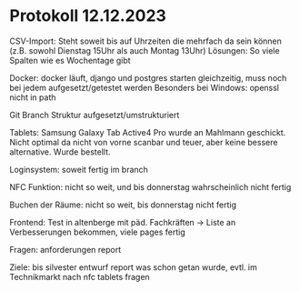 # Protokoll 12.12.2023

CSV-Import: Steht soweit bis auf Uhrzeiten die mehrfach da sein können (z.B. sowohl Dienstag 15Uhr als auch Montag 13Uhr) 
Lösungen: So viele Spalten wie es Wochentage gibt

Docker: docker läuft, django und postgres starten gleichzeitig, muss noch bei jedem aufgesetzt/getestet werden 
Besonders bei Windows: openssl nicht in path

Git Branch Struktur aufgesetzt/umstrukturiert

Tablets: Samsung Galaxy Tab Active4 Pro wurde an Mahlmann geschickt. Nicht optimal da nicht von vorne scanbar und teuer, aber keine bessere alternative. Wurde bestellt.

Loginsystem: soweit fertig im branch

NFC Funktion: nicht so weit, und bis donnerstag wahrscheinlich nicht fertig

Buchen der Räume: nicht so weit, bis donnerstag nicht fertig

Frontend: Test in altenberge mit päd. Fachkräften -> Liste an Verbesserungen bekommen, viele pages fertig

Fragen: anforderungen report

Ziele: bis silvester entwurf report was schon getan wurde, evtl. im Technikmarkt nach nfc tablets fragen